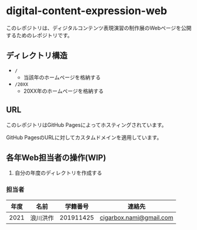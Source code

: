 # digital-content-expression-web

このレポジトリは、ディジタルコンテンツ表現演習の制作展のWebページを公開するためのレポジトリです。



## ディレクトリ構造

- `/`
  - 当該年のホームページを格納する
- `/20XX`
  - 20XX年のホームページを格納する



## URL

このレポジトリはGitHub Pagesによってホスティングされています。

GitHub PagesのURLに対してカスタムドメインを適用しています。



## 各年Web担当者の操作(WIP)

1. 自分の年度のディレクトリを作成する



### 担当者

| 年度 | 名前     | 学籍番号  | 連絡先                  |
| ---- | -------- | --------- | ----------------------- |
| 2021 | 浪川洪作 | 201911425 | cigarbox.nami@gmail.com |

